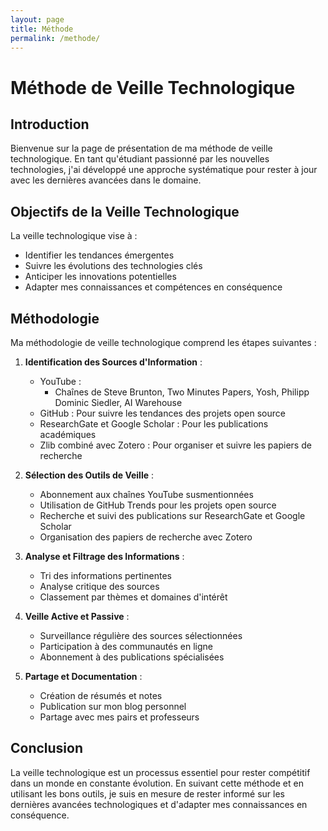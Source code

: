 ```yaml
---
layout: page
title: Méthode
permalink: /methode/
---
```

# Méthode de Veille Technologique

## Introduction

Bienvenue sur la page de présentation de ma méthode de veille technologique. En tant qu'étudiant passionné par les nouvelles technologies, j'ai développé une approche systématique pour rester à jour avec les dernières avancées dans le domaine.

## Objectifs de la Veille Technologique

La veille technologique vise à :

- Identifier les tendances émergentes
- Suivre les évolutions des technologies clés
- Anticiper les innovations potentielles
- Adapter mes connaissances et compétences en conséquence

## Méthodologie

Ma méthodologie de veille technologique comprend les étapes suivantes :

1. **Identification des Sources d'Information** :
   - YouTube :
     - Chaînes de Steve Brunton, Two Minutes Papers, Yosh, Philipp Dominic Siedler, AI Warehouse
   - GitHub : Pour suivre les tendances des projets open source
   - ResearchGate et Google Scholar : Pour les publications académiques
   - Zlib combiné avec Zotero : Pour organiser et suivre les papiers de recherche

2. **Sélection des Outils de Veille** :
   - Abonnement aux chaînes YouTube susmentionnées
   - Utilisation de GitHub Trends pour les projets open source
   - Recherche et suivi des publications sur ResearchGate et Google Scholar
   - Organisation des papiers de recherche avec Zotero

3. **Analyse et Filtrage des Informations** :
   - Tri des informations pertinentes
   - Analyse critique des sources
   - Classement par thèmes et domaines d'intérêt

4. **Veille Active et Passive** :
   - Surveillance régulière des sources sélectionnées
   - Participation à des communautés en ligne
   - Abonnement à des publications spécialisées

5. **Partage et Documentation** :
   - Création de résumés et notes
   - Publication sur mon blog personnel
   - Partage avec mes pairs et professeurs

## Conclusion

La veille technologique est un processus essentiel pour rester compétitif dans un monde en constante évolution. En suivant cette méthode et en utilisant les bons outils, je suis en mesure de rester informé sur les dernières avancées technologiques et d'adapter mes connaissances en conséquence.
